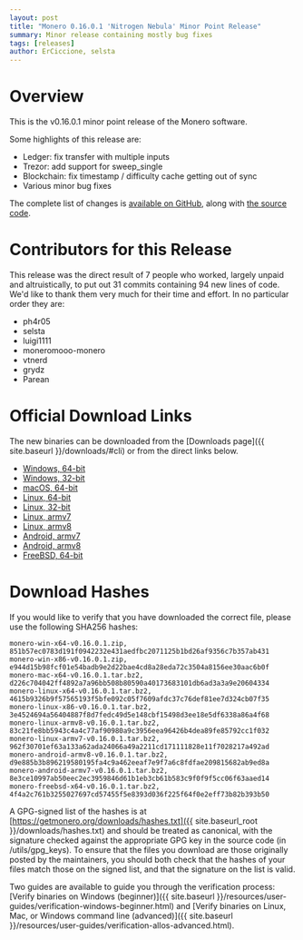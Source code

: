 ```yaml
---
layout: post
title: "Monero 0.16.0.1 'Nitrogen Nebula' Minor Point Release"
summary: Minor release containing mostly bug fixes
tags: [releases]
author: ErCiccione, selsta
---
```


# Overview

This is the v0.16.0.1 minor point release of the Monero software.

Some highlights of this release are:

- Ledger: fix transfer with multiple inputs
- Trezor: add support for sweep_single
- Blockchain: fix timestamp / difficulty cache getting out of sync
- Various minor bug fixes

The complete list of changes is [available on GitHub](https://github.com/monero-project/monero/compare/v0.16.0.0...v0.16.0.1), along with [the source code](https://github.com/monero-project/monero/tree/v0.16.0.1).

# Contributors for this Release

This release was the direct result of 7 people who worked, largely unpaid and altruistically, to put out 31 commits containing 94 new lines of code. We'd like to thank them very much for their time and effort. In no particular order they are:

- ph4r05
- selsta
- luigi1111
- moneromooo-monero
- vtnerd
- grydz
- Parean

# Official Download Links

The new binaries can be downloaded from the [Downloads page]({{ site.baseurl }}/downloads/#cli) or from the direct links below.

- [Windows, 64-bit](https://downloads.getmonero.org/cli/monero-win-x64-v0.16.0.1.zip)
- [Windows, 32-bit](https://downloads.getmonero.org/cli/monero-win-x86-v0.16.0.1.zip)
- [macOS, 64-bit](https://downloads.getmonero.org/cli/monero-mac-x64-v0.16.0.1.tar.bz2)
- [Linux, 64-bit](https://downloads.getmonero.org/cli/monero-linux-x64-v0.16.0.1.tar.bz2)
- [Linux, 32-bit](https://downloads.getmonero.org/cli/monero-linux-x86-v0.16.0.1.tar.bz2)
- [Linux, armv7](https://downloads.getmonero.org/cli/monero-linux-armv7-v0.16.0.1.tar.bz2)
- [Linux, armv8](https://downloads.getmonero.org/cli/monero-linux-armv8-v0.16.0.1.tar.bz2)
- [Android, armv7](https://downloads.getmonero.org/cli/monero-android-armv7-v0.16.0.1.tar.bz2)
- [Android, armv8](https://downloads.getmonero.org/cli/monero-android-armv8-v0.16.0.1.tar.bz2)
- [FreeBSD, 64-bit](https://downloads.getmonero.org/cli/monero-freebsd-x64-v0.16.0.1.tar.bz2)

# Download Hashes

If you would like to verify that you have downloaded the correct file, please use the following SHA256 hashes:

```
monero-win-x64-v0.16.0.1.zip, 851b57ec0783d191f0942232e431aedfbc2071125b1bd26af9356c7b357ab431
monero-win-x86-v0.16.0.1.zip, e944d15b98fcf01e54badb9e2d22bae4cd8a28eda72c3504a8156ee30aac6b0f
monero-mac-x64-v0.16.0.1.tar.bz2, d226c704042ff4892a7a96bb508b80590a40173683101db6ad3a3a9e20604334
monero-linux-x64-v0.16.0.1.tar.bz2, 4615b9326b9f57565193f5bfe092c05f7609afdc37c76def81ee7d324cb07f35
monero-linux-x86-v0.16.0.1.tar.bz2, 3e4524694a56404887f8d7fedc49d5e148cbf15498d3ee18e5df6338a86a4f68
monero-linux-armv8-v0.16.0.1.tar.bz2, 83c21fe8bb5943c4a4c77af90980a9c3956eea96426b4dea89fe85792cc1f032
monero-linux-armv7-v0.16.0.1.tar.bz2, 962f30701ef63a133a62ada24066a49a2211cd171111828e11f7028217a492ad
monero-android-armv8-v0.16.0.1.tar.bz2, d9e885b3b896219580195fa4c9a462eeaf7e9f7a6c8fdfae209815682ab9ed8a
monero-android-armv7-v0.16.0.1.tar.bz2, 8e3ce10997ab50eec2ec3959846d61b1eb3cb61b583c9f0f9f5cc06f63aaed14
monero-freebsd-x64-v0.16.0.1.tar.bz2, 4f4a2c761b3255027697cd57455f5e8393d036f225f64f0e2eff73b82b393b50
```

A GPG-signed list of the hashes is at [https://getmonero.org/downloads/hashes.txt]({{ site.baseurl_root }}/downloads/hashes.txt) and should be treated as canonical, with the signature checked against the appropriate GPG key in the source code (in /utils/gpg_keys). To ensure that the files you download are those originally posted by the maintainers, you should both check that the hashes of your files match those on the signed list, and that the signature on the list is valid.

Two guides are available to guide you through the verification process: [Verify binaries on Windows (beginner)]({{ site.baseurl }}/resources/user-guides/verification-windows-beginner.html) and [Verify binaries on Linux, Mac, or Windows command line (advanced)]({{ site.baseurl }}/resources/user-guides/verification-allos-advanced.html).